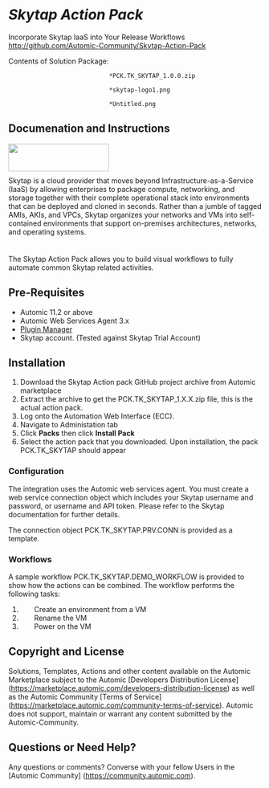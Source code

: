 *Skytap Action Pack*
=============


Incorporate Skytap IaaS into Your Release Workflows
http://github.com/Automic-Community/Skytap-Action-Pack

<!-- List of attached files -->
Contents of Solution Package:

						
								*PCK.TK_SKYTAP_1.0.0.zip
								
								*skytap-logo1.png
								
								*Untitled.png
								
						


Documenation and Instructions
---

<p style="box-sizing: border-box; margin: 0px 0px 10px; max-height: 99999px; word-wrap: break-word;"><span><span><img src="https://448bb31d92917ba3390f-4a8f48d20b0d8c78b979208d38d37653.ssl.cf1.rackcdn.com/696/screenshots/skytap-logo1.png" alt="" width="200" height="55" /></span></span></p>
<p style="box-sizing: border-box; margin: 0px 0px 10px; max-height: 99999px; word-wrap: break-word;"><span><span>Skytap is a cloud provider that moves beyond Infrastructure-as-a-Service (IaaS) by allowing enterprises to package compute, networking, and storage together with their complete operational stack into environments that can be deployed and cloned in seconds. Rather than a jumble of tagged AMIs, AKIs, and VPCs, Skytap organizes your networks and VMs into self-contained environments that support on-premises architectures, networks, and operating systems.</span></span></p>
<p style="box-sizing: border-box; margin: 0px 0px 10px; max-height: 99999px; word-wrap: break-word;"><span><span>&nbsp;</span></span></p>
<p style="box-sizing: border-box; margin: 0px 0px 10px; max-height: 99999px; word-wrap: break-word;"><span><span>The Skytap Action Pack allows you to build visual workflows to fully automate common Skytap related activities.</span></span></p>
<h2>Pre-Requisites</h2>
<ul>
<li>Automic 11.2 or above</li>
<li>Automic Web Services Agent 3.x</li>
<li><a href="https://marketplace.automic.com/details/plugin-manager" target="_blank">Plugin Manager</a></li>
<li>Skytap account. (Tested against Skytap Trial Account)</li>
</ul>
<h2>Installation</h2>
<ol>
<li>Download the Skytap Action pack GitHub project archive from Automic marketplace</li>
<li>Extract the archive to get the&nbsp;PCK.TK_SKYTAP_1.X.X.zip file, this is the actual action pack.</li>
<li>Log onto the Automation Web Interface (ECC).</li>
<li>Navigate to Administation tab</li>
<li>Click&nbsp;<strong>Packs</strong>&nbsp;then click&nbsp;<strong>Install Pack</strong></li>
<li>Select the action pack that you downloaded. Upon installation, the pack PCK.TK_SKYTAP should appear</li>
</ol>
<h3>Configuration</h3>
<p>The integration uses the Automic web services agent. You must create a web service connection object which includes your Skytap username and password, or username and API token. Please refer to the Skytap documentation for further details.</p>
<p>The connection object PCK.TK_SKYTAP.PRV.CONN is provided as a template.</p>
<h3>Workflows</h3>
<p>A sample workflow PCK.TK_SKYTAP.DEMO_WORKFLOW is provided to show how the actions can be combined. The workflow performs the following tasks:</p>
<ol>
<li>&nbsp;&nbsp;&nbsp;&nbsp;&nbsp;&nbsp;&nbsp;Create an environment from a VM</li>
<li>&nbsp;&nbsp;&nbsp;&nbsp;&nbsp;&nbsp;&nbsp;Rename the VM</li>
<li>&nbsp;&nbsp;&nbsp;&nbsp;&nbsp;&nbsp;&nbsp;Power on the VM</li>
</ol>

Copyright and License
---

Solutions, Templates, Actions and other content available on the Automic Marketplace subject to the Automic [Developers Distribution License] (https://marketplace.automic.com/developers-distribution-license) as well as the Automic Community [Terms of Service] (https://marketplace.automic.com/community-terms-of-service).
Automic does not support, maintain or warrant any content submitted by the Automic-Community.



Questions or Need Help? 
---
Any questions or comments? Converse with your fellow Users in the [Automic Community] (https://community.automic.com).